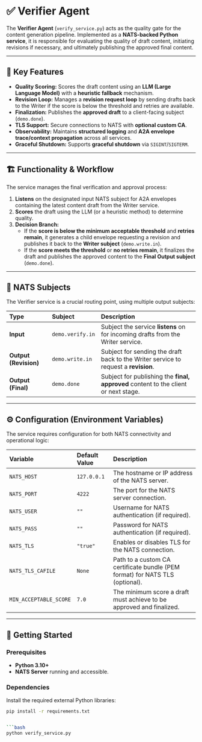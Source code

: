 # ✅ Verifier Agent

The **Verifier Agent** (`verify_service.py`) acts as the quality gate for the content generation pipeline. Implemented as a **NATS-backed Python service**, it is responsible for evaluating the quality of draft content, initiating revisions if necessary, and ultimately publishing the approved final content.

---

## 🌟 Key Features

* **Quality Scoring:** Scores the draft content using an **LLM (Large Language Model)** with a **heuristic fallback** mechanism.
* **Revision Loop:** Manages a **revision request loop** by sending drafts back to the Writer if the score is below the threshold and retries are available.
* **Finalization:** Publishes the **approved draft** to a client-facing subject (`demo.done`).
* **TLS Support:** Secure connections to NATS with **optional custom CA**.
* **Observability:** Maintains **structured logging** and **A2A envelope trace/context propagation** across all services.
* **Graceful Shutdown:** Supports **graceful shutdown** via `SIGINT`/`SIGTERM`.

---

## 🏗️ Functionality & Workflow

The service manages the final verification and approval process:

1.  **Listens** on the designated input NATS subject for A2A envelopes containing the latest content draft from the Writer service.
2.  **Scores** the draft using the LLM (or a heuristic method) to determine quality.
3.  **Decision Branch:**
    * If the **score is below the minimum acceptable threshold** and **retries remain**, it generates a child envelope requesting a revision and publishes it back to the **Writer subject** (`demo.write.in`).
    * If the **score meets the threshold** or **no retries remain**, it finalizes the draft and publishes the approved content to the **Final Output subject** (`demo.done`).

---

## 📡 NATS Subjects

The Verifier service is a crucial routing point, using multiple output subjects:

| Type | Subject | Description |
| :--- | :--- | :--- |
| **Input** | `demo.verify.in` | Subject the service **listens** on for incoming drafts from the Writer service. |
| **Output (Revision)** | `demo.write.in` | Subject for sending the draft back to the Writer service to request a **revision**. |
| **Output (Final)** | `demo.done` | Subject for publishing the **final, approved** content to the client or next stage. |

---

## ⚙️ Configuration (Environment Variables)

The service requires configuration for both NATS connectivity and operational logic:

| Variable | Default Value | Description |
| :--- | :--- | :--- |
| `NATS_HOST` | `127.0.0.1` | The hostname or IP address of the NATS server. |
| `NATS_PORT` | `4222` | The port for the NATS server connection. |
| `NATS_USER` | `""` | Username for NATS authentication (if required). |
| `NATS_PASS` | `""` | Password for NATS authentication (if required). |
| `NATS_TLS` | `"true"` | Enables or disables TLS for the NATS connection. |
| `NATS_TLS_CAFILE` | `None` | Path to a custom CA certificate bundle (PEM format) for NATS TLS (optional). |
| `MIN_ACCEPTABLE_SCORE` | `7.0` | The minimum score a draft must achieve to be approved and finalized. |

---

## 🚀 Getting Started

### Prerequisites

* **Python 3.10+**
* **NATS Server** running and accessible.

### Dependencies

Install the required external Python libraries:

```bash
pip install -r requirements.txt


```bash
python verify_service.py
